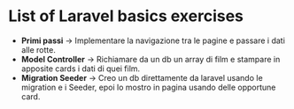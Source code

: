 # List of Laravel basics exercises
- **Primi passi** &rarr; Implementare la navigazione tra le pagine e passare i dati alle rotte.
- **Model Controller** &rarr; Richiamare da un db un array di film e stampare in apposite cards i dati di quei film. 
- **Migration Seeder** &rarr; Creo un db direttamente da laravel usando le migration e i Seeder, epoi lo mostro in pagina usando delle opportune card.